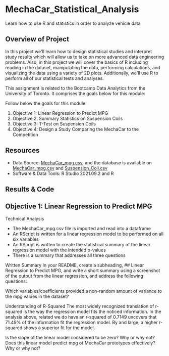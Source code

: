 # MechaCar_Statistical_Analysis
Learn how to use R and statistics in order to analyze vehicle data

## Overview of Project

In this project we'll learn how to design statistical studies and interpret study results which will allow us to take on more advanced data engineering problems. Also, in this project we will cover the basics of R including reading in the dataset, manipulating the data, performing calculations, and visualizing the data using a variety of 2D plots. Additionally, we'll use R to perform all of our statistical tests and analyses. 

This assignment is related to the Bootcamp Data Analytics from the University of Toronto. It comprises the goals below for this module: 

Follow below the goals for this module:

1) Objective 1: Linear Regression to Predict MPG
2) Objective 2: Summary Statistics on Suspension Coils
3) Objective 3: T-Test on Suspension Coils
4) Objective 4: Design a Study Comparing the MechaCar to the Competition


## Resources

* Data Source: [MechaCar_mpg.csv](https://github.com/DougUOT/MechaCar_Statistical_Analysis/blob/main/Resources/MechaCar_mpg.csv), and the database is available on [MechaCar_mpg.csv](https://github.com/DougUOT/MechaCar_Statistical_Analysis/blob/main/Resources/MechaCar_mpg.csv) and [Suspension_Coil.csv](https://github.com/DougUOT/MechaCar_Statistical_Analysis/blob/main/Resources/Suspension_Coil.csv)
* Software & Data Tools: R Studio 2021.09.2 and R

## Results & Code

##  Objective 1: Linear Regression to Predict MPG

Technical Analysis
* The MechaCar_mpg.csv file is imported and read into a dataframe 
* An RScript is written for a linear regression model to be performed on all six variables
* An RScript is written to create the statistical summary of the linear regression model with the intended p-values 
* There is a summary that addresses all three questions 

Written Summary
In your README, create a subheading, ## Linear Regression to Predict MPG, and write a short summary using a screenshot of the output from the linear regression, and address the following questions:

Which variables/coefficients provided a non-random amount of variance to the mpg values in the dataset?

Understanding of R-Squared
The most widely recognized translation of r-squared is the way the regression model fits the noticed information. In the analysis above, related we do have an r-squared of 0.7149 uncovers that 71.49% of the information fit the regression model. By and large, a higher r-squared shows a superior fit for the model.


Is the slope of the linear model considered to be zero? Why or why not?
Does this linear model predict mpg of MechaCar prototypes effectively? Why or why not?
